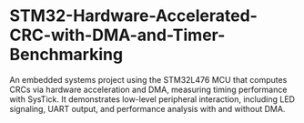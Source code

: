 # STM32-Hardware-Accelerated-CRC-with-DMA-and-Timer-Benchmarking
An embedded systems project using the STM32L476 MCU that computes CRCs via hardware acceleration and DMA, measuring timing performance with SysTick. It demonstrates low-level peripheral interaction, including LED signaling, UART output, and performance analysis with and without DMA.
